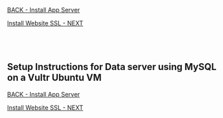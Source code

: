 <!-- ------------------------------------------------------------------------- -->

<div class="page-back">

[BACK - Install App Server ](/Setup/fr0304_Setup-App-Server-Ubuntu.md)
</div><div class="page-next">

[Install Website SSL - NEXT](/Setup/fr0306_Setup-Website-SSL-Ubuntu.md)
</div><div style="margin-top:35px">&nbsp;</div>

<!-- ------------------------------------------------------------------------- -->

## Setup Instructions for Data server using MySQL on a Vultr Ubuntu VM


<!-- ------------------------------------------------------------------------- -->

<div class="page-back">

[BACK - Install App Server ](/Setup/fr0304_Setup-App-Server-Ubuntu.md)
</div><div class="page-next">

[Install Website SSL - NEXT](/Setup/fr0306_Setup-Website-SSL-Ubuntu.md)
</div>

<!-- ------------------------------------------------------------------------- -->
